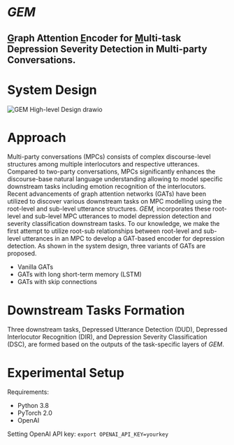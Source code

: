 # <B> <I> GEM </I> </B>
<h2><u>G</u>raph Attention <u>E</u>ncoder for <u>M</u>ulti-task Depression Severity Detection in Multi-party Conversations.</h2>

# System Design 
![GEM High-level Design drawio](https://github.com/user-attachments/assets/8527d839-55ae-4cda-9238-8434bd316a51)

# Approach
Multi-party conversations (MPCs) consists of complex discourse-level structures among multiple interlocutors and respective utterances. Compared to two-party conversations, MPCs significantly enhances the discourse-base natural language understanding allowing to model specific downstream tasks including emotion recognition of the interlocutors. Recent advancements of graph attention networks (GATs) have been utilized to discover various downstream tasks on MPC modelling using the root-level and sub-level utterance structures. <i> GEM, </i> incorporates these root-level and sub-level MPC utterances to model depression detection and severity classification downstream tasks. To our knowledge, we make the first attempt to utilize root-sub relationships between root-level and sub-level utterances in an MPC to develop a GAT-based encoder for depression detection. As shown in the system design, three variants of GATs are proposed.
- Vanilla GATs
- GATs with long short-term memory (LSTM)
- GATs with skip connections

# Downstream Tasks Formation
Three downstream tasks, Depressed Utterance Detection (DUD), Depressed Interlocutor Recognition (DIR), and Depression Severity Classification (DSC), are formed based on the outputs of the task-specific layers of <i>GEM</i>.

# Experimental Setup
Requirements:
- Python 3.8
- PyTorch 2.0
- OpenAI

Setting OpenAI API key: `export OPENAI_API_KEY=yourkey`